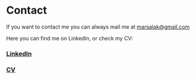 # Contact

If you want to contact me you can always mail me at marsalak@gmail.com


Here you can find me on LinkedIn, or check my CV:

### [LinkedIn](https://www.linkedin.com/)

### [CV](https://github.com/)
